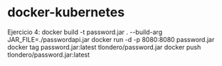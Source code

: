 # docker-kubernetes

Ejercicio 4:
docker build -t password.jar . --build-arg JAR_FILE=./passwordapi.jar
docker run -d -p 8080:8080 password.jar
docker tag password.jar:latest tlondero/password.jar
docker push tlondero/password.jar:latest